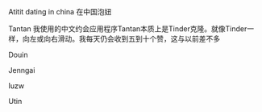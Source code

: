 Atitit dating in china 在中国泡妞

Tantan
我使用的中文约会应用程序Tantan本质上是Tinder克隆。就像Tinder一样，向左或向右滑动。我每天仍会收到五到十个赞，这与以前差不多

Douin

Jenngai

Iuzw

Utin

